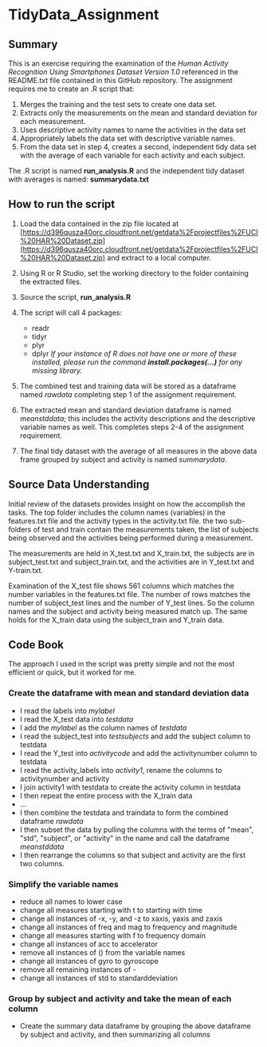 # TidyData_Assignment

  ## Summary  

  This is an exercise requiring the examination of the *Human Activity Recognition Using Smartphones Dataset
Version 1.0* referenced in the README.txt file contained in this GitHub repository. The assignment requires me to create an .R script that:

  1. Merges the training and the test sets to create one data set.
  2. Extracts only the measurements on the mean and standard deviation for each measurement.
  3. Uses descriptive activity names to name the activities in the data set
  4. Appropriately labels the data set with descriptive variable names.
  5. From the data set in step 4, creates a second, independent tidy data set with the average of each variable for each activity and each subject.   

The .R script is named **run_analysis.R** and the independent tidy dataset with averages is named: **summarydata.txt**

  ## How to run the script

1. Load the data contained in the zip file located at [https://d396qusza40orc.cloudfront.net/getdata%2Fprojectfiles%2FUCI%20HAR%20Dataset.zip](https://d396qusza40orc.cloudfront.net/getdata%2Fprojectfiles%2FUCI%20HAR%20Dataset.zip) and extract to a local computer.

2. Using R or R Studio, set the working directory to the folder containing the extracted files.

3. Source the script, **run_analysis.R**

4. The script will call 4 packages:
    * readr
    * tidyr
    * plyr
    * dplyr
    *If your instance of R does not have one or more of these installed, please run the command **install.packages(...)** for any missing library.*

5. The combined test and training data will be stored as a dataframe named *rawdata* completing step 1 of the assignment requirement.

6. The extracted mean and standard deviation dataframe is named *meanstddata*; this includes the activity descriptions and the descriptive variable names as well.  This completes steps 2-4 of the assignment requirement.

7. The final tidy dataset with the average of all measures in the above data frame grouped by subject and activity is named *summarydata*.

## Source Data Understanding  

Initial review of the datasets provides insight on how the accomplish the tasks.  The top folder includes the column names (variables) in the features.txt file and the activity types in the activity.txt file.  the two sub-folders of test and train contain the measurements taken, the list of subjects being observed and the activities being performed during a measurement.  

The measurements are held in X_test.txt and X_train.txt, the subjects are in subject_test.txt and subject_train.txt, and the activities are in Y_test.txt and Y-train.txt.  

Examination of the X_test file shows 561 columns which matches the number variables in the features.txt file.  The number of rows matches the number of subject_test lines and the number of Y_test lines.  So the column names and the subject and activity being measured match up.  The same holds for the X_train data using the subject_train and Y_train data.

## Code Book  

The approach I used in the script was pretty simple and not the most efficient or quick, but it worked for me.  

### Create the dataframe with mean and standard deviation data  

* I read the labels into *mylabel*
* I read the X_test data into *testdata*
* I add the *mylabel* as the column names of *testdata*
* I read the subject_test into *testsubjects* and add the subject column to testdata
* I read the Y_test into *activitycode* and add the activitynumber column to testdata
* I read the activity_labels into *activity1*, rename the columns to activitynumber and activity
* I join activity1 with testdata to create the activity column in testdata
* I then repeat the entire process with the X_train data
* ...
* I then combine the testdata and traindata to form the combined dataframe *rawdata*
* I then subset the data by pulling the columns with the terms of "mean", "std", "subject", or "activity" in the name and call the dataframe *meanstddata*
* I then rearrange the columns so that subject and activity are the first two columns.

### Simplify the variable names  

* reduce all names to lower case
* change all measures starting with t to starting with time
* change all instances of -x, -y, and -z to xaxis, yaxis and zaxis
* change all instances of freq and mag to frequency and magnitude
* change all measures starting with f to frequency domain
* change all instances of acc to accelerator
* remove all instances of () from the variable names
* change all instances of gyro to gyroscope
* remove all remaining instances of -
* change all instances of std to standarddeviation

### Group by subject and activity and take the mean of each column  

* Create the summary data dataframe by grouping the above dataframe by subject and activity, and then summarizing all columns

 
